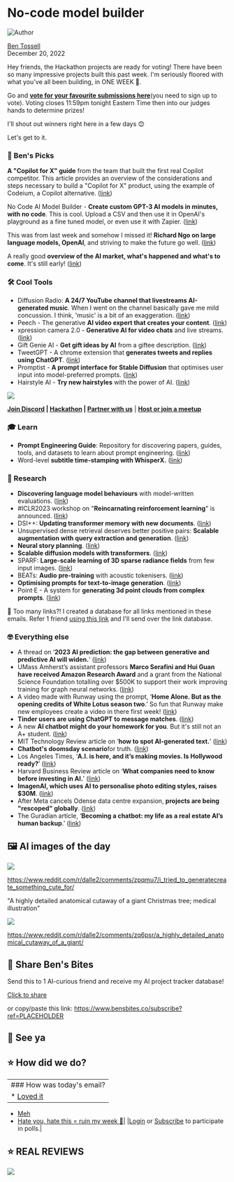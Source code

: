 # No-code model builder

![Author](https://media.beehiiv.com/cdn-cgi/image/fit=scale-down,format=auto,onerror=redirect,quality=80/uploads/user/profile_picture/fc858b4d-39e3-4be1-abf4-2b55504e21a2/thumb_uJ4UYake_400x400.jpg)

[Ben Tossell](https://www.twitter.com/bentossell)\
December 20, 2022

Hey friends, the Hackathon projects are ready for voting! There have been so many impressive projects built this past week. I'm seriously floored with what you've all been building, in ONE WEEK 🤯.

Go and **[vote for your favourite submissions here](http://hackathon.bensbites.co/)**(you need to sign up to vote). Voting closes 11:59pm tonight Eastern Time then into our judges hands to determine prizes!

I'll shout out winners right here in a few days 😊

Let's get to it.

### **🤌 Ben's Picks**

**A "Copilot for X" guide** from the team that built the first real Copilot competitor. This article provides an overview of the considerations and steps necessary to build a "Copilot for X" product, using the example of Codeium, a Copilot alternative. ([<u>link</u>](https://lspace.swyx.io/p/what-building-copilot-for-x-really))

No Code AI Model Builder - **Create custom GPT-3 AI models in minutes, with no code**. This is cool. Upload a CSV and then use it in OpenAI's playground as a fine tuned model, or even use it with Zapier. ([link](https://no-code-ai-model-builder.com/))

This was from last week and somehow I missed it! **Richard Ngo on large language models, OpenAI**, and striving to make the future go well. ([<u>link</u>](https://80000hours.org/podcast/episodes/richard-ngo-large-language-models/))

A really good **overview of the AI market, what's happened and what's to come**. It's still early! ([link](https://zeneca33.substack.com/p/letter-32-artificial-intelligence))

### **🛠️ Cool Tools**

- Diffusion Radio: **A 24/7 YouTube channel that livestreams AI-generated music**. When I went on the channel basically gave me mild concussion. I think, 'music' is a bit of an exaggeration. ([<u>link</u>](https://www.youtube.com/watch?v=uGRLOMf2hSc\&feature=youtu.be))
- Peech - The generative **AI video expert that creates your content**. ([link](https://www.peech-ai.com/))
- xpression camera 2.0 - **Generative AI for video chats** and live streams. ([link](https://xpressioncamera.com/))
- Gift Genie AI - **Get gift ideas by AI** from a giftee description. ([<u>link</u>](https://www.giftgenie.ai/))
- TweetGPT - A chrome extension that **generates tweets and replies using ChatGPT**. ([<u>link</u>](https://github.com/yaroslav-n/tweetGPT))
- Promptist - **A prompt interface for Stable Diffusion** that optimises user input into model-preferred prompts. ([<u>link</u>](https://huggingface.co/spaces/microsoft/Promptist))
- Hairstyle AI - **Try new hairstyles** with the power of AI. ([link](https://www.hairstyleai.com/))

![](https://media.beehiiv.com/cdn-cgi/image/fit=scale-down,format=auto,onerror=redirect,quality=80/uploads/asset/file/e9447c20-fab2-497b-bcbd-51fb06c3c978/hairstyle-ai-demo.jpg)

**[Join Discord](https://discord.gg/qd92NKjDdE) | [Hackathon](https://vanilla-peach-484.notion.site/Ben-s-Bites-AI-Hackathon-27k-324b3e8b3d474a12a2e828b7ac45f9f9) | [Partner with us](https://sponsor.bensbites.co/)** | [**Host or join a meetup**](https://meetups.bensbites.co/)

### **🎓 Learn**

- **Prompt Engineering Guide**: Repository for discovering papers, guides, tools, and datasets to learn about prompt engineering. ([<u>link</u>](https://github.com/dair-ai/Prompt-Engineering-Guide))
- Word-level **subtitle time-stamping with WhisperX.** ([<u>link</u>](https://www.youtube.com/watch?v=KtAFU_xeHr4\&feature=youtu.be))

### **🔬 Research**

- **Discovering language model behaviours** with model-written evaluations. ([<u>link</u>](https://www.anthropic.com/model-written-evals.pdf))
- \#ICLR2023 workshop on "**Reincarnating reinforcement learning**" is announced. ([<u>link</u>](https://reincarnating-rl.github.io/))
- DSI++: **Updating transformer memory with new documents**. ([<u>link</u>](https://arxiv.org/abs/2212.09744))
- Unsupervised dense retrieval deserves better positive pairs: **Scalable augmentation with query extraction and generation**. ([<u>link</u>](https://arxiv.org/abs/2212.08841))
- **Neural story planning**. ([<u>link</u>](https://arxiv.org/abs/2212.08718))
- **Scalable diffusion models with transformers**. ([<u>link</u>](https://arxiv.org/abs/2212.09748))
- SPARF: **Large-scale learning of 3D sparse radiance fields** from few input images. ([<u>link</u>](https://abdullahamdi.com/sparf/))
- BEATs: **Audio pre-training** with acoustic tokenisers. ([<u>link</u>](https://arxiv.org/abs/2212.09058))
- **Optimising prompts for text-to-image generation**. ([<u>link</u>](https://arxiv.org/abs/2212.09611v1))
- Point·E - A system for **generating 3d point clouds from complex prompts**. ([<u>link</u>](https://github.com/openai/point-e))

👋 Too many links?! I created a database for all links mentioned in these emails. Refer 1 friend [using this link](https://www.bensbites.co/subscribe?ref=PLACEHOLDER) and I'll send over the link database.

### **🤓 Everything else**

- A thread on ‘**2023 AI prediction: the gap between generative and predictive AI will widen.**’ ([<u>link</u>](https://twitter.com/ajratner/status/1604533075714756609?s=12\&t=-z7a0HIDKBDVDeOmVxKQAw))
- UMass Amherst’s assistant professors **Marco Serafini and Hui Guan have received Amazon Research Award** and a grant from the National Science Foundation totalling over $500K to support their work improving training for graph neural networks. ([<u>link</u>](https://www.cics.umass.edu/news/serafini-guan-working-improve-training-graph-neural-networks))
- A video made with Runway using the prompt, ‘**Home Alone. But as the opening credits of White Lotus season two**.’ So fun that Runway make new employees create a video in there first week! ([<u>link</u>](https://twitter.com/umpherj/status/1604856745645707264))
- **Tinder users are using ChatGPT to message matches**. ([<u>link</u>](https://in.mashable.com/sex-dating-relationships/43849/tinder-users-are-using-chatgpt-to-message-matches))
- A new **AI chatbot might do your homework for you**. But it's still not an A+ student. ([<u>link</u>](https://www.npr.org/2022/12/19/1143912956/chatgpt-ai-chatbot-homework-academia))
- MIT Technology Review article on ‘**how to spot AI-generated text.**’ ([<u>link</u>](https://www.technologyreview.com/2022/12/19/1065596/how-to-spot-ai-generated-text/))
- **Chatbot's doomsday scenario**for truth. ([<u>link</u>](https://www.axios.com/2022/12/19/chatgpt-ai-chatbots-doomsday-truth))
- Los Angeles Times, ‘**A.I. is here, and it’s making movies. Is Hollywood ready?**’ ([<u>link</u>](https://www.latimes.com/entertainment-arts/business/story/2022-12-19/the-next-frontier-in-moviemaking-ai-edits))
- Harvard Business Review article on ‘**What companies need to know before investing in AI.**’ ([<u>link</u>](https://hbr.org/2022/12/what-companies-need-to-know-before-investing-in-ai))
- **ImagenAI, which uses AI to personalise photo editing styles, raises $30M**. ([<u>link</u>](https://techcrunch.com/2022/12/19/imagenai-which-uses-ai-to-personalize-photo-editing-styles-lands-30m/))
- After Meta cancels Odense data centre expansion, **projects are being "rescoped" globally**. ([<u>link</u>](https://www.datacenterdynamics.com/en/news/exclusive-after-meta-cancels-odense-data-center-expansion-other-projects-are-being-rescoped/))
- The Guradian article, ‘**Becoming a chatbot: my life as a real estate AI’s human backup**.’ ([<u>link</u>](https://www.theguardian.com/technology/2022/dec/13/becoming-a-chatbot-my-life-as-a-real-estate-ais-human-backup))

## **🖼 AI images of the day**

![](https://media.beehiiv.com/cdn-cgi/image/fit=scale-down,format=auto,onerror=redirect,quality=80/uploads/asset/file/1f705f78-95be-4176-9df1-f9de589342d9/atuhmvkp6w6a1.jpg)

<https://www.reddit.com/r/dalle2/comments/zpqmu7/i_tried_to_generatecreate_something_cute_for/>

"A highly detailed anatomical cutaway of a giant Christmas tree; medical illustration"

![](https://media.beehiiv.com/cdn-cgi/image/fit=scale-down,format=auto,onerror=redirect,quality=80/uploads/asset/file/257d6606-eac3-435c-b016-4d30934549ed/e0svxohhsx6a1.png)

<https://www.reddit.com/r/dalle2/comments/zq6psr/a_highly_detailed_anatomical_cutaway_of_a_giant/>

## **🤗 Share Ben's Bites**

Send this to 1 AI-curious friend and receive my AI project tracker database!

[Click to share](https://www.bensbites.co/subscribe?ref=PLACEHOLDER)

or copy/paste this link: https://www.bensbites.co/subscribe?ref=PLACEHOLDER

## **👋 See ya**

## **⭐️ How did we do?**

||
|:---|
|### How was today's email?|
|\* [Loved it](https://www.bensbites.co/login)

- [Meh](https://www.bensbites.co/login)
- [Hate you, hate this = ruin my week 🥹](https://www.bensbites.co/login)|
  |[Login](https://www.bensbites.co/login) or [Subscribe](https://www.bensbites.co/subscribe) to participate in polls.|

## **⭐️ REAL** REVIEWS

![](https://media.beehiiv.com/cdn-cgi/image/fit=scale-down,format=auto,onerror=redirect,quality=80/uploads/asset/file/c8a91ecd-5477-493e-bb9d-9ed8f04bde24/Screenshot_2022-12-13_at_14.55.58.png)
